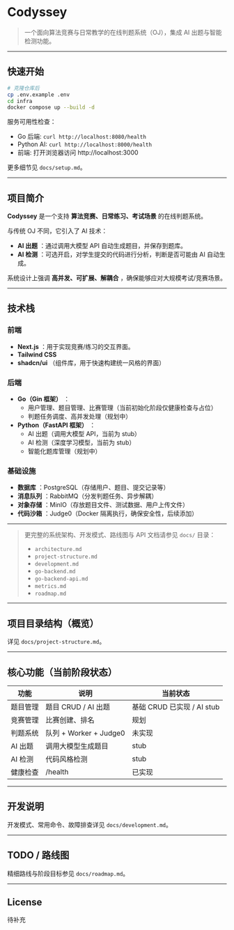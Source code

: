 # **Codyssey**

> 一个面向算法竞赛与日常教学的在线判题系统（OJ），集成 AI 出题与智能检测功能。

---

## 快速开始

```bash
# 克隆仓库后
cp .env.example .env
cd infra
docker compose up --build -d
```

服务可用性检查：
- Go 后端: `curl http://localhost:8080/health`
- Python AI: `curl http://localhost:8000/health`
- 前端: 打开浏览器访问 http://localhost:3000

更多细节见 `docs/setup.md`。

---

## 项目简介

**Codyssey** 是一个支持 **算法竞赛、日常练习、考试场景** 的在线判题系统。

与传统 OJ 不同，它引入了 AI 技术：

* **AI 出题** ：通过调用大模型 API 自动生成题目，并保存到题库。
* **AI 检测** ：可选开启，对学生提交的代码进行分析，判断是否可能由 AI 自动生成。

系统设计上强调  **高并发、可扩展、解耦合** ，确保能够应对大规模考试/竞赛场景。

---

## 技术栈

### 前端

* **Next.js** ：用于实现竞赛/练习的交互界面。
* **Tailwind CSS**
* **shadcn/ui** （组件库，用于快速构建统一风格的界面）

### 后端

* **Go（Gin 框架）** ：
  * 用户管理、题目管理、比赛管理（当前初始化阶段仅健康检查与占位）
  * 判题任务调度、高并发处理（规划中）
* **Python（FastAPI 框架）** ：
  * AI 出题（调用大模型 API，当前为 stub）
  * AI 检测（深度学习模型，当前为 stub）
  * 智能化题库管理（规划中）

### 基础设施

* **数据库** ：PostgreSQL（存储用户、题目、提交记录等）
* **消息队列** ：RabbitMQ（分发判题任务、异步解耦）
* **对象存储** ：MinIO（存放题目文件、测试数据、用户上传文件）
* **代码沙箱** ：Judge0（Docker 隔离执行，确保安全性，后续添加）

---

> 更完整的系统架构、开发模式、路线图与 API 文档请参见 `docs/` 目录：
> - `architecture.md`
> - `project-structure.md`
> - `development.md`
> - `go-backend.md`
> - `go-backend-api.md`
> - `metrics.md`
> - `roadmap.md`

---

## 项目目录结构（概览）
详见 `docs/project-structure.md`。

---

## 核心功能（当前阶段状态）

| 功能 | 说明 | 当前状态 |
| ---- | ---- | -------- |
| 题目管理 | 题目 CRUD / AI 出题 | 基础 CRUD 已实现 / AI stub |
| 竞赛管理 | 比赛创建、排名 | 规划 |
| 判题系统 | 队列 + Worker + Judge0 | 未实现 |
| AI 出题 | 调用大模型生成题目 | stub |
| AI 检测 | 代码风格检测 | stub |
| 健康检查 | /health | 已实现 |

---

## 开发说明
开发模式、常用命令、故障排查详见 `docs/development.md`。

---

## TODO / 路线图
精细路线与阶段目标参见 `docs/roadmap.md`。

---

## License
待补充
